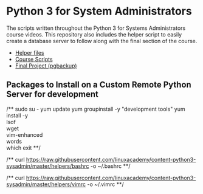 # Python 3 for System Administrators

The scripts written throughout the Python 3 for Systems Administrators
course videos. This repository also includes the helper script to
easily create a database server to follow along with the final section of the
course.

* [Helper files](/helpers)
* [Course Scripts](/scripts)
* [Final Project (pgbackup)](/pgbackup)



## Packages to Install on a Custom Remote Python Server for development 


/**
sudo su -
yum update
yum groupinstall -y "development tools"
yum install -y \
  lsof \
  wget \
  vim-enhanced \
  words \
  which
exit
**/

/**
curl https://raw.githubusercontent.com/linuxacademy/content-python3-sysadmin/master/helpers/bashrc -o ~/.bashrc
**/

/**
curl https://raw.githubusercontent.com/linuxacademy/content-python3-sysadmin/master/helpers/vimrc -o ~/.vimrc
**/
